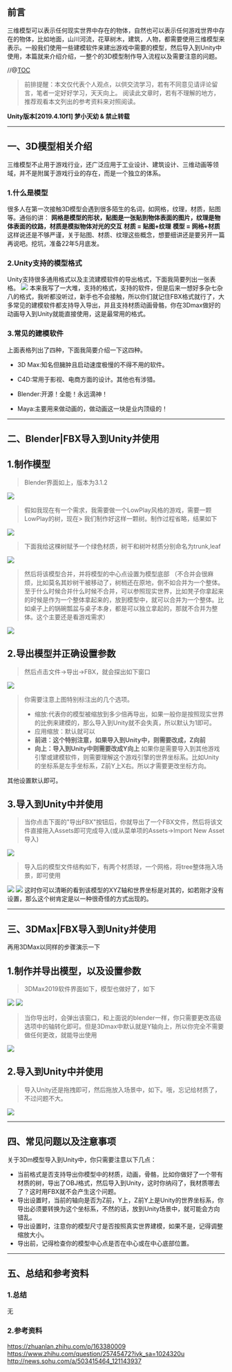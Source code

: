## 前言
三维模型可以表示任何现实世界中存在的物体，自然也可以表示任何游戏世界中存在的物体，比如地面，山川河流，花草树木，建筑，人物，都需要使用三维模型来表示。一般我们使用一些建模软件来建出游戏中需要的模型，然后导入到Unity中使用，本篇就来介绍介绍，一整个的3D模型制作导入流程以及需要注意的问题。

//@[TOC](目录)

> 前排提醒：本文仅代表个人观点，以供交流学习，若有不同意见请评论留言，笔者一定好好学习，天天向上。
> 阅读此文章时，若有不理解的地方，推荐观看本文列出的参考资料来对照阅读。


**Unity版本[2019.4.10f1] 梦小天幼 & 禁止转载**

---
## 一、3D模型相关介绍
三维模型不止用于游戏行业，还广泛应用于工业设计、建筑设计、三维动画等领域，并不是附属于游戏行业的存在，而是一个独立的体系。
### 1.什么是模型
很多人在第一次接触3D模型会遇到很多陌生的名词，如网格，纹理，材质，贴图等。通俗的讲：
**网格是模型的形状，贴图是一张贴到物体表面的图片，纹理是物体表面的纹路，材质是模拟物体对光的交互**
**材质 = 贴图+纹理**
**模型 = 网格+材质**
这样说还是不够严谨，关于贴图、材质、纹理这些概念，想要细讲还是要另开一篇再说吧。挖坑，准备22年5月底发。

### 2.Unity支持的模型格式
Unity支持很多通用格式以及主流建模软件的导出格式，下面我简要列出一张表格。
<img src="img/p1.png">
本来我写了一大堆，支持的格式，支持的软件，但是后来一想好多杂七杂八的格式，我听都没听过，新手也不会接触，所以你们就记住FBX格式就行了，大多常见的建模软件都支持导入导出，并且支持材质动画骨骼，你在3Dmax做好的动画导入到Unity就能直接使用，这是最常用的格式。

### 3.常见的建模软件
上面表格列出了四种，下面我简要介绍一下这四种。
- 3D Max:知名但臃肿且启动速度极慢的不得不用的软件。

- C4D:常用于影视、电商方面的设计。其他也有涉猎。

- Blender:开源！全能！永远滴神！

- Maya:主要用来做动画的，做动画这一块是业内顶级的！

---

## 二、Blender|FBX导入到Unity并使用
## 1.制作模型
> Blender界面如上，版本为3.1.2
<img src="img/p2.png">

> 假如我现在有一个需求，我需要做一个LowPlay风格的游戏，需要一颗LowPlay的树，现在> 我们制作好这样一颗树。制作过程省略，结果如下
<img src="img/p3.png">

> 下面我给这棵树赋予一个绿色材质，树干和树叶材质分别命名为trunk,leaf
<img src="img/p4.png">

> 然后将该模型合并，并将模型的中心点设置为模型底部
> （不合并会很麻烦，比如莫名其妙树干被移动了，树梢还在原地，倒不如合并为一个整体。至于什么时候合并什么时候不合并，可以参照现实世界，比如凳子你拿起来的时候是作为一个整体拿起来的，放到模型中，就可以合并为一个整体。比如桌子上的锅碗瓢盆与桌子本身，都是可以独立拿起的，那就不合并为整体。这个主要还是看游戏需求）
<img src="img/p5.png">

## 2.导出模型并正确设置参数
> 然后点击文件->导出->FBX，就会探出如下窗口
<img src="img/p6.png">

> 你需要注意上图特别标注出的几个选项。
> - 缩放:代表你的模型被缩放到多少倍再导出，如果一般你是按照现实世界的比例来建模的，那么导入到Unity就不会失真，所以默认为1即可。
> - 应用缩放：默认就可以
> - **前进：这个特别注意，如果导入到Unity中，则需要改成，Z向前**
> - **向上：导入到Unity中则需要改成Y向上**
如果你是需要导入到其他游戏引擎或建模软件，则需要理解这个游戏引擎的世界坐标系。比如Unity的坐标系是左手坐标系，Z前Y上X右。所以才需要更改坐标方向。

其他设置默认即可。


## 3.导入到Unity中并使用
> 当你点击下面的"导出FBX"按钮后，你就导出了一个FBX文件，然后将该文件直接拖入Assets即可完成导入(或从菜单项的Assets->Import New Asset导入)
<img src="img/p7.png">

> 导入后的模型文件结构如下，有两个材质球，一个网格，将tree整体拖入场景，即可使用
<img src="img/p8.png">
<img src="img/p9.png">
这时你可以清晰的看到该模型的XYZ轴和世界坐标是对其的，如若刚才没有设置，那么这个树肯定是以一种很奇怪的方式出现的。

---
## 三、3DMax|FBX导入到Unity并使用
再用3DMax以同样的步骤演示一下
## 1.制作并导出模型，以及设置参数
> 3DMax2019软件界面如下，模型也做好了，如下
<img src="img/p10.png">
<img src="img/p11.png">

> 当你导出时，会弹出该窗口，和上面说的blender一样，你只需要更改高级选项中的轴转化即可。但是3Dmax中默认就是Y轴向上，所以你完全不需要做任何更改，就能导出使用
<img src="img/p12.png">

## 2.导入到Unity中并使用
> 导入Unity还是拖拽即可，然后拖放入场景中，如下。哦，忘记给材质了，不过问题不大。
<img src="img/p13.png">

---

## 四、常见问题以及注意事项
关于3Dm模型导入到Unity中，你只需要注意以下几点：
- 当前格式是否支持导出你模型中的材质，动画，骨骼，比如你做好了一个带有材质的树，导出了OBJ格式，然后导入到Unity，这时你纳闷了，我材质哪去了？这时用FBX就不会产生这个问题。
- 导出设置时，当前的轴向是否为Z前，Y上，Z前Y上是Unity的世界坐标系，你导出必须要转换为这个坐标系，不然的话，放到Unity场景中，就可能会方向错乱。
- 导出设置时，注意你的模型尺寸是否按照真实世界建模，如果不是，记得调整缩放大小。
- 导出前，记得检查你的模型中心点是否在中心或在中心底部位置。

---

## 五、总结和参考资料
### 1.总结
无
### 2.参考资料
https://zhuanlan.zhihu.com/p/163380009
https://www.zhihu.com/question/25745472?ivk_sa=1024320u
http://news.sohu.com/a/503415464_121143937

